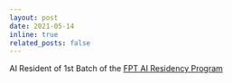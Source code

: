```yaml
---
layout: post
date: 2021-05-14
inline: true
related_posts: false
---
```


AI Resident of 1st Batch of the <a href='https://ai.fpt-software.com/ai-residency/'>FPT AI Residency Program</a>